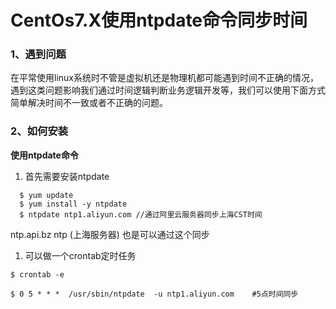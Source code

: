 # CentOs7.X使用ntpdate命令同步时间

### 1、遇到问题
在平常使用linux系统时不管是虚拟机还是物理机都可能遇到时间不正确的情况，遇到这类问题影响我们通过时间逻辑判断业务逻辑开发等，我们可以使用下面方式简单解决时间不一致或者不正确的问题。

### 2、如何安装
**使用ntpdate命令**

 1. 首先需要安装ntpdate
   ```
     $ yum update
     $ yum install -y ntpdate
     $ ntpdate ntp1.aliyun.com //通过阿里云服务器同步上海CST时间
  ```

ntp.api.bz ntp (上海服务器)  也是可以通过这个同步

 1. 可以做一个crontab定时任务
```
$ crontab -e

$ 0 5 * * *  /usr/sbin/ntpdate  -u ntp1.aliyun.com    #5点时间同步
```